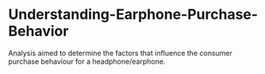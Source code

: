 # Understanding-Earphone-Purchase-Behavior
Analysis aimed to determine the factors that influence the consumer purchase behaviour for a headphone/earphone.
